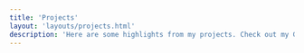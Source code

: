 ```yaml
---
title: 'Projects'
layout: 'layouts/projects.html'
description: 'Here are some highlights from my projects. Check out my Github for the full lowdown.'
---
```

